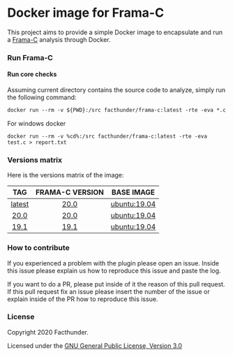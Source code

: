 # Docker image for Frama-C

This project aims to provide a simple Docker image to encapsulate and run a [Frama-C](https://github.com/Frama-C/Frama-C-snapshot) analysis through Docker.

### Run Frama-C

#### Run core checks
Assuming current directory contains the source code to analyze, simply run the following command:
```Dockerfile
docker run --rm -v ${PWD}:/src facthunder/frama-c:latest -rte -eva *.c **/*.c > report.txt
```
For windows docker
```
docker run --rm -v %cd%:/src facthunder/frama-c:latest -rte -eva test.c > report.txt
```

### Versions matrix
Here is the versions matrix of the image:

|                          TAG                           |                       FRAMA-C VERSION                       |                        BASE IMAGE                      |
|:------------------------------------------------------:|:------------------------------------------------------------:|:------------------------------------------------------:|
| [latest](https://hub.docker.com/r/facthunder/frama-c) | [20.0](https://github.com/Frama-C/Frama-C-snapshot/releases/tag/20.0) | [ubuntu:19.04](https://hub.docker.com/_/ubuntu) |
|  [20.0](https://hub.docker.com/r/facthunder/frama-c)  | [20.0](https://github.com/Frama-C/Frama-C-snapshot/releases/tag/20.0) | [ubuntu:19.04](https://hub.docker.com/_/ubuntu) |
|  [19.1](https://hub.docker.com/r/facthunder/frama-c)  | [19.1](https://github.com/Frama-C/Frama-C-snapshot/releases/tag/19.1) | [ubuntu:19.04](https://hub.docker.com/_/ubuntu) |


### How to contribute
If you experienced a problem with the plugin please open an issue. Inside this issue please explain us how to reproduce this issue and paste the log.

If you want to do a PR, please put inside of it the reason of this pull request. If this pull request fix an issue please insert the number of the issue or explain inside of the PR how to reproduce this issue.

### License
Copyright 2020 Facthunder.

Licensed under the [GNU General Public License, Version 3.0](https://www.gnu.org/licenses/gpl.txt)
